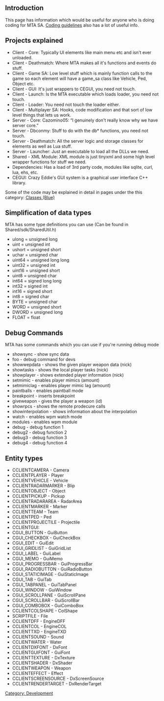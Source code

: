 Introduction
------------

This page has information which would be useful for anyone who is doing coding for MTA SA. [Coding guidelines](/docs/coding_guidelines.md "wikilink") also has a lot of useful info.

Projects explained
------------------

-   Client - Core: Typically UI elements like main menu etc and isn't ever unloaded.
-   Client - Deathmatch: Where MTA makes all it's functions and events do stuff.
-   Client - Game SA: Low level stuff which is mainly function calls to the game so each element will have a game\_sa class like Vehicle, Ped, Object etc.
-   Client - GUI: It's just wrappers to CEGUI, you need not touch.
-   Client - Launch: Is the MTA executable which loads loader, you need not touch.
-   Client - Loader: You need not touch the loader either.
-   Client - Multiplayer SA: Hooks, code modification and that sort of low level things that lets us work.
-   Server - Core: Cazomino05: “I genuinely don't really know why we have server core.”
-   Server - Dbconmy: Stuff to do with the db\* functions, you need not touch.
-   Server - Deathmatch: All the server logic and storage classes for elements as well as Lua stuff.
-   Server - Launcher: Just an executable to load all the DLLs we need.
-   Shared - XML Module: XML module is just tinyxml and some high level wrapper functions for stuff we need.
-   Dependencies: Has a load of 3rd party code, modules like sqlite, curl, lua, ehs, etc.
-   CEGUI: Crazy Eddie's GUI system is a graphical user interface C++ library.

Some of the code may be explained in detail in pages under the this category: [Classes (Blue)](/docs/:category:classes_(blue).md "wikilink")

Simplification of data types
----------------------------

MTA has some type definitions you can use (Can be found in Shared/sdk/SharedUtil.h)

-   ulong = unsigned long
-   uint = unsigned int
-   ushort = unsigned short
-   uchar = unsigned char
-   uint64 = unsigned long long
-   uint32 = unsigned int
-   uint16 = unsigned short
-   uint8 = unsigned char
-   int64 = signed long long
-   int32 = signed int
-   int16 = signed short
-   int8 = signed char
-   BYTE = unsigned char
-   WORD = unsigned short
-   DWORD = unsigned long
-   FLOAT = float

Debug Commands
--------------

MTA has some commands which you can use if you're running debug mode

-   showsync - show sync data
-   foo - debug command for devs
-   showwepdata - shows the given player weapon data (nick)
-   showtasks - shows the local player tasks (nick)
-   showplayer - shows extended player information (nick)
-   setmimic - enables player mimics (amount)
-   setmimiclag - enables player mimic lag (amount)
-   paintballs - enables paintball mode
-   breakpoint - inserts breakpoint
-   giveweapon - gives the player a weapon (id)
-   showrpcs - shows the remote prodecure calls
-   showinterpolation - shows information about the interpolation
-   watch - enables wpm watch mode
-   modules - enables wpm module
-   debug - debug function 1
-   debug2 - debug function 2
-   debug3 - debug function 3
-   debug4 - debug function 4

Entity types
------------

-   CCLIENTCAMERA - Camera
-   CCLIENTPLAYER - Player
-   CCLIENTVEHICLE - Vehicle
-   CCLIENTRADARMARKER - Blip
-   CCLIENTOBJECT - Object
-   CCLIENTPICKUP - Pickup
-   CCLIENTRADARAREA - RadarArea
-   CCLIENTMARKER - Marker
-   CCLIENTTEAM - Team
-   CCLIENTPED - Ped
-   CCLIENTPROJECTILE - Projectile
-   CCLIENTGUI:
-   CGUI\_BUTTON - GuiButton
-   CGUI\_CHECKBOX - GuiCheckBox
-   CGUI\_EDIT - GuiEdit
-   CGUI\_GRIDLIST - GuiGridList
-   CGUI\_LABEL - GuiLabel
-   CGUI\_MEMO - GuiMemo
-   CGUI\_PROGRESSBAR - GuiProgressBar
-   CGUI\_RADIOBUTTON - GuiRadioButton
-   CGUI\_STATICIMAGE - GuiStaticImage
-   CGUI\_TAB - GuiTab
-   CGUI\_TABPANEL - GuiTabPanel
-   CGUI\_WINDOW - GuiWindow
-   CGUI\_SCROLLPANE - GuiScrollPane
-   CGUI\_SCROLLBAR - GuiScrollBar
-   CGUI\_COMBOBOX - GuiComboBox
-   CCLIENTCOLSHAPE - ColShape
-   SCRIPTFILE - File
-   CCLIENTDFF - EngineDFF
-   CCLIENTCOL - EngineCOL
-   CCLIENTTXD - EngineTXD
-   CCLIENTSOUND - Sound
-   CCLIENTWATER - Water
-   CCLIENTDXFONT - DxFont
-   CCLIENTGUIFONT - GuiFont
-   CCLIENTTEXTURE - DxTexture
-   CCLIENTSHADER - DxShader
-   CCLIENTWEAPON - Weapon
-   CCLIENTEFFECT - Effect
-   CCLIENTSCREENSOURCE - DxScreenSource
-   CCLIENTRENDERTARGET - DxRenderTarget

[Category: Development](/docs/category:_development.md "wikilink")
